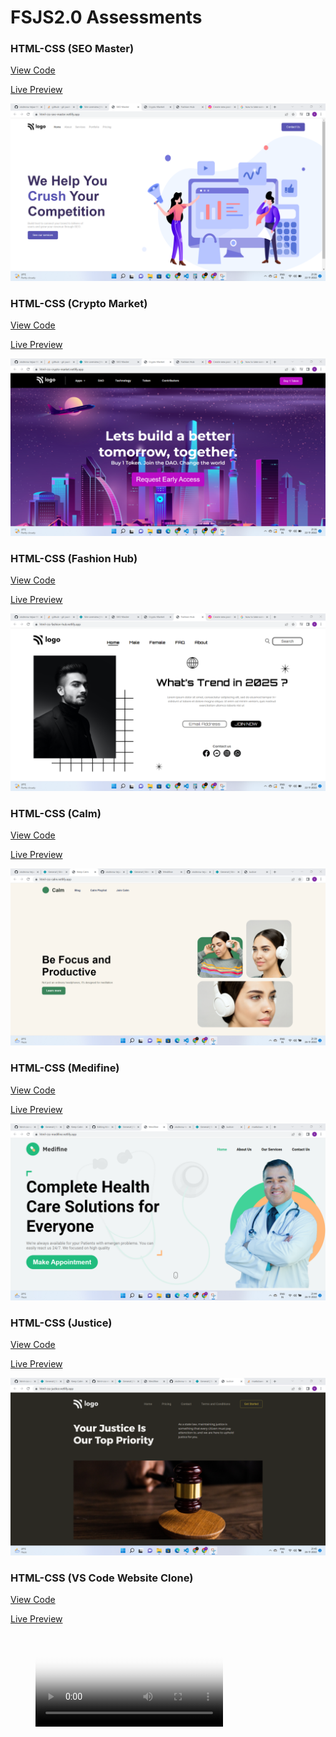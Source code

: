 # FSJS2.0 Assessments

### HTML-CSS (SEO Master)

[View Code](https://github.com/visshnnu-tejaa-98/HTML-CSS-seo-master)

[Live Preview](https://html-css-seo-master.netlify.app/)

![SEO Master](/assets/1-seo-master.png "SEO Master")

### HTML-CSS (Crypto Market)

[View Code](https://github.com/visshnnu-tejaa-98/html-css-crypto-market)

[Live Preview](https://html-css-crypto-market.netlify.app)

![Crypto](/assets/2-crypto-market.png "Crypto")

### HTML-CSS (Fashion Hub)

[View Code](https://github.com/visshnnu-tejaa-98/html-css-fashion-hub)

[Live Preview](https://html-css-fashion-hub.netlify.app)

![Fashion Hub](/assets/3-fashion-hub.png "Fashion Hub")

### HTML-CSS (Calm)

[View Code](https://github.com/visshnnu-tejaa-98/html-css-calm)

[Live Preview](https://html-css-calm.netlify.app/)

![Calm](/assets/4-calm.png "Calm")

### HTML-CSS (Medifine)

[View Code](https://github.com/visshnnu-tejaa-98/html-css-medifine)

[Live Preview](https://html-css-medifine.netlify.app/)

![Medifine](/assets/5-medifine.png "Medifine")

### HTML-CSS (Justice)

[View Code](https://github.com/visshnnu-tejaa-98/html-css-justice)

[Live Preview](https://html-css-justice.netlify.app/)

![Justice](/assets/6-justice.png "Justice")

### HTML-CSS (VS Code Website Clone)

[View Code](https://github.com/visshnnu-tejaa-98/tailwind-vscode-clone)

[Live Preview](https://tailwind-vscode-clone.netlify.app/)

<!-- blank line -->
<figure class="video_container">
  <video controls="true" allowfullscreen="true" poster="path/to/poster_image.png">
    <source src="/assets/7-vs-code.mp4" type="video/mp4">
    <source src="/assets/7-vs-code.mp4" type="video/ogg">
    <source src="/assets/7-vs-code.mp4" type="video/webm">
  </video>
</figure>
<!-- blank line -->

